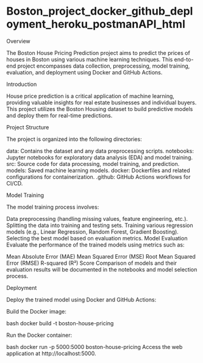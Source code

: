 # Boston_project_docker_github_deployment_heroku_postmanAPI_html


Overview

The Boston House Pricing Prediction project aims to predict the prices of houses in Boston using various machine learning techniques. This end-to-end project encompasses data collection, preprocessing, model training, evaluation, and deployment using Docker and GitHub Actions.

Introduction

House price prediction is a critical application of machine learning, providing valuable insights for real estate businesses and individual buyers. This project utilizes the Boston Housing dataset to build predictive models and deploy them for real-time predictions.

Project Structure

The project is organized into the following directories:

data: Contains the dataset and any data preprocessing scripts.
notebooks: Jupyter notebooks for exploratory data analysis (EDA) and model training.
src: Source code for data processing, model training, and prediction.
models: Saved machine learning models.
docker: Dockerfiles and related configurations for containerization.
.github: GitHub Actions workflows for CI/CD.

Model Training

The model training process involves:

Data preprocessing (handling missing values, feature engineering, etc.).
Splitting the data into training and testing sets.
Training various regression models (e.g., Linear Regression, Random Forest, Gradient Boosting).
Selecting the best model based on evaluation metrics.
Model Evaluation
Evaluate the performance of the trained models using metrics such as:

Mean Absolute Error (MAE)
Mean Squared Error (MSE)
Root Mean Squared Error (RMSE)
R-squared (R²) Score
Comparison of models and their evaluation results will be documented in the notebooks and model selection process.

Deployment

Deploy the trained model using Docker and GitHub Actions:

Build the Docker image:

bash
docker build -t boston-house-pricing 


Run the Docker container:

bash
docker run -p 5000:5000 boston-house-pricing
Access the web application at http://localhost:5000.
